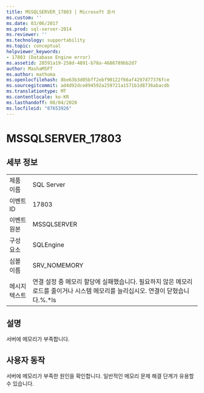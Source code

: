 ```yaml
---
title: MSSQLSERVER_17803 | Microsoft 문서
ms.custom: ''
ms.date: 03/06/2017
ms.prod: sql-server-2014
ms.reviewer: ''
ms.technology: supportability
ms.topic: conceptual
helpviewer_keywords:
- 17803 (Database Engine error)
ms.assetid: 28591a19-258d-4891-b78a-4686789bb2d7
author: MashaMSFT
ms.author: mathoma
ms.openlocfilehash: 8be63b3d05bff2ebf90122f66af4297d77376fce
ms.sourcegitcommit: ad4d92dce894592a259721a1571b1d8736abacdb
ms.translationtype: MT
ms.contentlocale: ko-KR
ms.lasthandoff: 08/04/2020
ms.locfileid: "87653926"
---
```

# <a name="mssqlserver_17803"></a>MSSQLSERVER_17803
    
## <a name="details"></a>세부 정보  
  
|||  
|-|-|  
|제품 이름|SQL Server|  
|이벤트 ID|17803|  
|이벤트 원본|MSSQLSERVER|  
|구성 요소|SQLEngine|  
|심볼 이름|SRV_NOMEMORY|  
|메시지 텍스트|연결 설정 중 메모리 할당에 실패했습니다. 필요하지 않은 메모리 로드를 줄이거나 시스템 메모리를 늘리십시오. 연결이 닫혔습니다.%.*ls|  
  
## <a name="explanation"></a>설명  
 서버에 메모리가 부족합니다.  
  
## <a name="user-action"></a>사용자 동작  
 서버에 메모리가 부족한 원인을 확인합니다. 일반적인 메모리 문제 해결 단계가 유용할 수 있습니다.  
  
  
